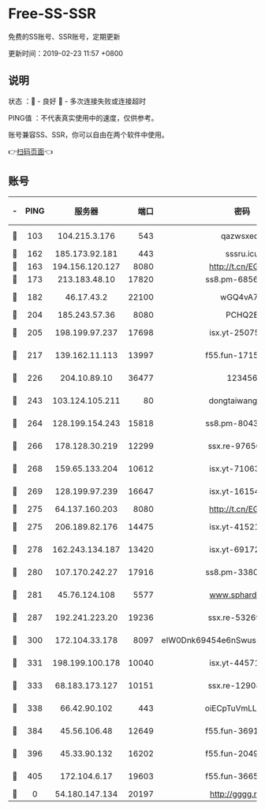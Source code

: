 # Free-SS-SSR

免费的SS账号、SSR账号，定期更新

更新时间：2019-02-23 11:57 +0800

## 说明

状态     ：🙂 - 良好 🙁 - 多次连接失败或连接超时

PING值   ：不代表真实使用中的速度，仅供参考。

账号兼容SS、SSR，你可以自由在两个软件中使用。

👉[扫码页面](https://liesauer.github.io/free-ss-ssr.github.io/)👈

## 账号

|-|PING|服务器|端口|密码|加密方式|区域|
|:----:|:----:|:-----:|-----:|:----:|:----:|:----:|
|🙂|103|104.215.3.176|543|qazwsxedc|aes-256-gcm|JP|
|🙂|162|185.173.92.181|443|sssru.icu|rc4-md5|RU|
|🙂|163|194.156.120.127|8080|http://t.cn/EGJIyrl|rc4-md5|RU|
|🙂|173|213.183.48.10|17820|ss8.pm-68560247|rc4-md5|RU|
|🙂|182|46.17.43.2|22100|wGQ4vA7D|aes-256-gcm|RU|
|🙂|204|185.243.57.36|8080|PCHQ2E|rc4-md5|US|
|🙂|205|198.199.97.237|17698|isx.yt-25075255|aes-256-cfb|US|
|🙂|217|139.162.11.113|13997|f55.fun-17151617|aes-256-cfb|SG|
|🙂|226|204.10.89.10|36477|123456|aes-256-cfb|US|
|🙂|243|103.124.105.211|80|dongtaiwang.com|aes-256-cfb|US|
|🙂|264|128.199.154.243|15818|ss8.pm-80438797|aes-256-cfb|SG|
|🙂|266|178.128.30.219|12299|ssx.re-97656059|aes-256-cfb|SG|
|🙂|268|159.65.133.204|10612|isx.yt-71063430|aes-256-cfb|SG|
|🙂|269|128.199.97.239|16647|isx.yt-16154588|aes-256-cfb|SG|
|🙂|275|64.137.160.203|8080|http://t.cn/EGJIyrl|rc4-md5|CA|
|🙂|275|206.189.82.176|14475|isx.yt-41521441|aes-256-cfb|SG|
|🙂|278|162.243.134.187|13420|isx.yt-69172520|aes-256-cfb|US|
|🙂|280|107.170.242.27|17916|ss8.pm-33807942|aes-256-cfb|US|
|🙂|281|45.76.124.108|5577|www.sphard.com|aes-256-cfb|AU|
|🙂|287|192.241.223.20|19236|ssx.re-53269147|aes-256-cfb|US|
|🙂|300|172.104.33.178|8097|eIW0Dnk69454e6nSwuspv9DmS201tQ0D|aes-256-cfb|SG|
|🙂|331|198.199.100.178|10040|isx.yt-44571737|aes-256-cfb|US|
|🙂|333|68.183.173.127|10151|ssx.re-12908740|aes-256-cfb|US|
|🙂|338|66.42.90.102|443|oiECpTuVmLLxk4Ts|aes-256-cfb|US|
|🙂|384|45.56.106.48|12649|f55.fun-36914510|aes-256-cfb|US|
|🙂|396|45.33.90.132|16202|f55.fun-20490140|aes-256-cfb|US|
|🙂|405|172.104.6.17|19603|f55.fun-36655557|aes-256-cfb|US|
|🙁|0|54.180.147.134|20197|http://gggg.rocks|chacha20|KR|
